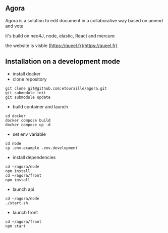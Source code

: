 ## Agora 

Agora is a solution to edit document in a collaborative way based on amend and vote

it's build on neo4J, node, elastic, React and mercure

the website is visble [https://queel.fr](https://queel.fr)

## Installation on a development mode

 * install docker 
 * clone repository
```shell
git clone git@github.com:etouraille/agora.git
git submodule init
git submodule update
``` 
 * build container and launch
```shell
cd docker
docker compose build
docker compose up -d
```
 * set env variable
```shell
cd node
cp .env.example .env.development
```
 * install dependencies
```shell
cd ~/agora/node
npm install 
cd ~/agora/front
npm install
```
 * launch api
```shell
cd ~/agora/node
./start.sh
```
 * launch front
```shell
cd ~/agora/front
npm start
```
